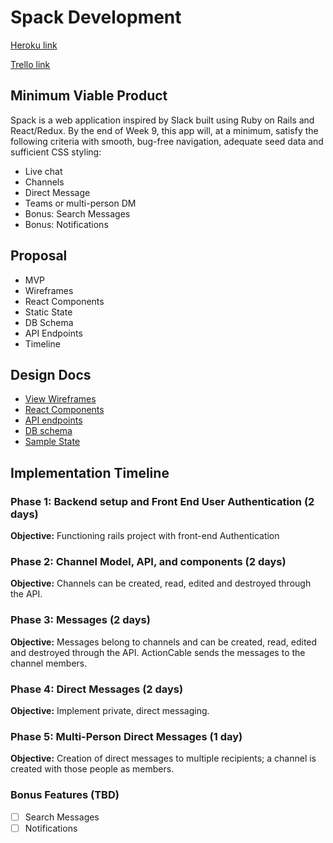 # Spack Development
[Heroku link][heroku]

[Trello link][trello]

[heroku]: https://spack.herokuapp.com/
[trello]: https://trello.com/b/mw37jk12/spack

## Minimum Viable Product
Spack is a web application inspired by Slack built using Ruby on Rails and React/Redux. By the end of Week 9, this app will, at a minimum, satisfy the following criteria with smooth, bug-free navigation, adequate seed data and sufficient CSS styling:

- Live chat
- Channels
- Direct Message
- Teams or multi-person DM
- Bonus: Search Messages
- Bonus: Notifications

## Proposal
- MVP
- Wireframes
- React Components
- Static State
- DB Schema
- API Endpoints
- Timeline

## Design Docs
* [View Wireframes][wireframes]
* [React Components][components]
* [API endpoints][api-endpoints]
* [DB schema][schema]
* [Sample State][sample-state]

[wireframes]: wireframes
[components]: component-hierarchy.md
[sample-state]: sample-state.md
[api-endpoints]: api-endpoints.md
[schema]: schema.md

## Implementation Timeline

### Phase 1: Backend setup and Front End User Authentication (2 days)

**Objective:** Functioning rails project with front-end Authentication

### Phase 2: Channel Model, API, and components (2 days)

**Objective:** Channels can be created, read, edited and destroyed through the API.

### Phase 3: Messages (2 days)

**Objective:** Messages belong to channels and can be created, read, edited and destroyed through the API.
ActionCable sends the messages to the channel members.

### Phase 4: Direct Messages (2 days)

**Objective:** Implement private, direct messaging.

### Phase 5: Multi-Person Direct Messages (1 day)

**Objective:** Creation of direct messages to multiple recipients; a channel is created with those people as members.

### Bonus Features (TBD)
- [ ] Search Messages
- [ ] Notifications

